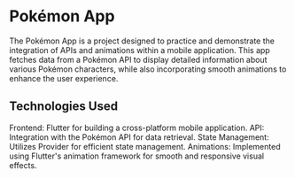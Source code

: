 # Pokémon App
The Pokémon App is a project designed to practice and demonstrate the integration of APIs and animations within a mobile application. This app fetches data from a Pokémon API to display detailed information about various Pokémon characters, while also incorporating smooth animations to enhance the user experience.

## Technologies Used
Frontend: Flutter for building a cross-platform mobile application.
API: Integration with the Pokémon API for data retrieval.
State Management: Utilizes Provider for efficient state management.
Animations: Implemented using Flutter's animation framework for smooth and responsive visual effects.











